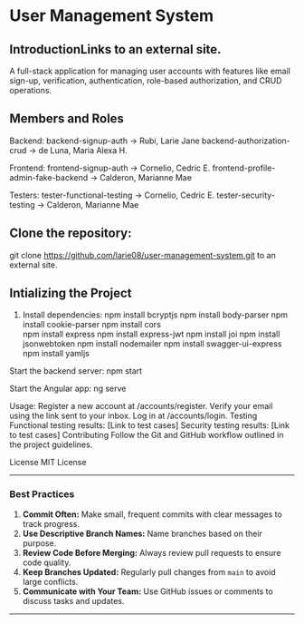 # User Management System
## IntroductionLinks to an external site.
A full-stack application for managing user accounts with features like email sign-up, verification, authentication, role-based authorization, and CRUD operations.

## Members and Roles

Backend:
backend-signup-auth -> Rubi, Larie Jane
backend-authorization-crud -> de Luna, Maria Alexa H.

Frontend:
frontend-signup-auth -> Cornelio, Cedric E.
frontend-profile-admin-fake-backend -> Calderon, Marianne Mae

Testers:
tester-functional-testing -> Cornelio, Cedric E.
tester-security-testing -> Calderon, Marianne Mae

## Clone the repository:
git clone https://github.com/larie08/user-management-system.git to an external site.

## Intializing the Project

1. Install dependencies:
npm install bcryptjs 
npm install body-parser
npm install cookie-parser
npm install cors   
npm install express
npm install express-jwt
npm install joi
npm install jsonwebtoken
npm install nodemailer
npm install swagger-ui-express
npm install yamljs

Start the backend server:
npm start

Start the Angular app:
ng serve

Usage:
Register a new account at /accounts/register.
Verify your email using the link sent to your inbox.
Log in at /accounts/login.
Testing
Functional testing results: [Link to test cases]
Security testing results: [Link to test cases]
Contributing
Follow the Git and GitHub workflow outlined in the project guidelines.

License
MIT License

---
### **Best Practices**
1. **Commit Often:** Make small, frequent commits with clear messages to track progress.
2. **Use Descriptive Branch Names:** Name branches based on their purpose.
3. **Review Code Before Merging:** Always review pull requests to ensure code quality.
4. **Keep Branches Updated:** Regularly pull changes from `main` to avoid large conflicts.
5. **Communicate with Your Team:** Use GitHub issues or comments to discuss tasks and updates.
---

